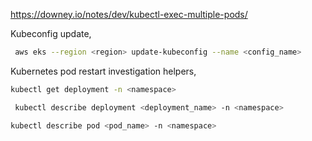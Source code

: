 https://downey.io/notes/dev/kubectl-exec-multiple-pods/

Kubeconfig update,

```sh
 aws eks --region <region> update-kubeconfig --name <config_name>
```

Kubernetes pod restart investigation helpers,

```sh
kubectl get deployment -n <namespace>
```

```sh
 kubectl describe deployment <deployment_name> -n <namespace>
```

```sh
kubectl describe pod <pod_name> -n <namespace>
```
